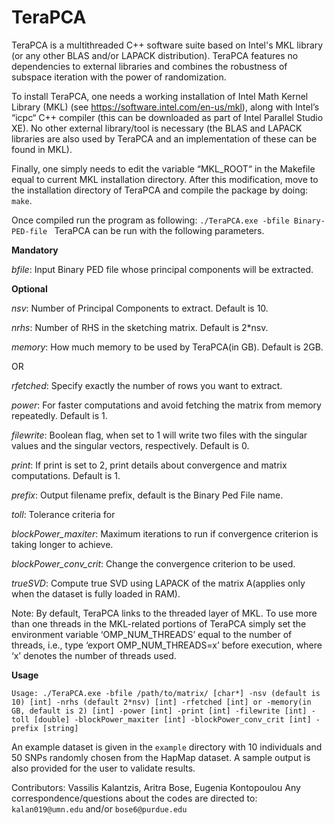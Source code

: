 # TeraPCA
TeraPCA is a multithreaded C++ software suite based on Intel's MKL library (or any other BLAS and/or LAPACK distribution). TeraPCA features no dependencies to external libraries and combines the robustness of subspace iteration with the power of randomization.

To install TeraPCA, one needs a working installation of Intel Math Kernel Library (MKL) (see https://software.intel.com/en-us/mkl), along with Intel’s “icpc“ C++ compiler (this can be downloaded as part of Intel Parallel Studio XE). No other external library/tool is necessary (the BLAS and LAPACK libraries are also used by TeraPCA and an implementation of these can be found in MKL).

Finally, one simply needs to edit the variable “MKL_ROOT“ in the Makefile equal to current MKL  installation directory. After this modification, move to the installation directory of TeraPCA and compile the package by doing: ```make```.

Once compiled run the program as following: ```./TeraPCA.exe -bfile Binary-PED-file ```
TeraPCA can be run with the following parameters.

**Mandatory**

*bfile*: Input Binary PED file whose principal components will be extracted. 

**Optional**  


*nsv*: Number of Principal Components to extract. Default is 10.

*nrhs*: Number of RHS in the sketching matrix. Default is 2*nsv.

*memory*: How much memory to be used by TeraPCA(in GB). Default is 2GB.

  OR
  
*rfetched*: Specify exactly the number of rows you want to extract.   

*power*: For faster computations and avoid fetching the matrix from memory repeatedly. Default is 1.  

*filewrite*: Boolean flag, when set to 1 will write two files with the singular values and the singular vectors, respectively. Default is 0.

*print*: If print is set to 2, print details about convergence and matrix computations. Default is 1.  

*prefix*: Output filename prefix, default is the Binary Ped File name.  

*toll*: Tolerance criteria for   

*blockPower_maxiter*: Maximum iterations to run if convergence criterion is taking longer to achieve. 

*blockPower_conv_crit*: Change the convergence criterion to be used. 

*trueSVD*: Compute true SVD using LAPACK of the matrix A(applies only when the dataset is fully loaded in RAM). 

Note: By default, TeraPCA links to the threaded layer of MKL. To use more than one threads in the MKL-related portions of TeraPCA simply set the environment variable ‘OMP_NUM_THREADS’ equal to the number of threads, i.e., type ‘export OMP_NUM_THREADS=x’ before execution, where ‘x’ denotes the number of threads used.

**Usage**
```
Usage: ./TeraPCA.exe -bfile /path/to/matrix/ [char*] -nsv (default is 10) [int] -nrhs (default 2*nsv) [int] -rfetched [int] or -memory(in GB, default is 2) [int] -power [int] -print [int] -filewrite [int] -toll [double] -blockPower_maxiter [int] -blockPower_conv_crit [int] -prefix [string]

```
An example dataset is given in the ``` example ``` directory with 10 individuals and 50 SNPs randomly chosen from the HapMap dataset. A sample output is also provided for the user to validate results. 

Contributors: Vassilis Kalantzis, Aritra Bose, Eugenia Kontopoulou
Any correspondence/questions about the codes are directed to: ```kalan019@umn.edu``` and/or ```bose6@purdue.edu```
